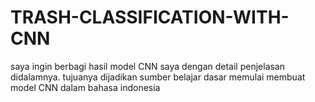 # TRASH-CLASSIFICATION-WITH-CNN
saya ingin berbagi hasil model CNN saya dengan detail penjelasan didalamnya. tujuanya dijadikan sumber belajar dasar memulai membuat model CNN dalam bahasa indonesia
